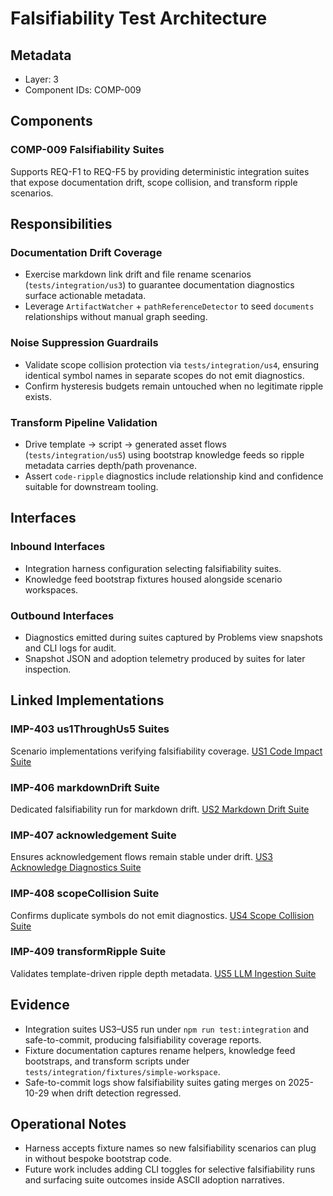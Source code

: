 # Falsifiability Test Architecture

## Metadata
- Layer: 3
- Component IDs: COMP-009

## Components

### COMP-009 Falsifiability Suites
Supports REQ-F1 to REQ-F5 by providing deterministic integration suites that expose documentation drift, scope collision, and transform ripple scenarios.

## Responsibilities

### Documentation Drift Coverage
- Exercise markdown link drift and file rename scenarios (`tests/integration/us3`) to guarantee documentation diagnostics surface actionable metadata.
- Leverage `ArtifactWatcher` + `pathReferenceDetector` to seed `documents` relationships without manual graph seeding.

### Noise Suppression Guardrails
- Validate scope collision protection via `tests/integration/us4`, ensuring identical symbol names in separate scopes do not emit diagnostics.
- Confirm hysteresis budgets remain untouched when no legitimate ripple exists.

### Transform Pipeline Validation
- Drive template → script → generated asset flows (`tests/integration/us5`) using bootstrap knowledge feeds so ripple metadata carries depth/path provenance.
- Assert `code-ripple` diagnostics include relationship kind and confidence suitable for downstream tooling.

## Interfaces

### Inbound Interfaces
- Integration harness configuration selecting falsifiability suites.
- Knowledge feed bootstrap fixtures housed alongside scenario workspaces.

### Outbound Interfaces
- Diagnostics emitted during suites captured by Problems view snapshots and CLI logs for audit.
- Snapshot JSON and adoption telemetry produced by suites for later inspection.

## Linked Implementations

### IMP-403 us1ThroughUs5 Suites
Scenario implementations verifying falsifiability coverage. [US1 Code Impact Suite](/.mdmd/layer-4/testing/integration/us1-codeImpactSuite.mdmd.md)

### IMP-406 markdownDrift Suite
Dedicated falsifiability run for markdown drift. [US2 Markdown Drift Suite](/.mdmd/layer-4/testing/integration/us2-markdownDriftSuite.mdmd.md)

### IMP-407 acknowledgement Suite
Ensures acknowledgement flows remain stable under drift. [US3 Acknowledge Diagnostics Suite](/.mdmd/layer-4/testing/integration/us3-acknowledgeDiagnosticsSuite.mdmd.md)

### IMP-408 scopeCollision Suite
Confirms duplicate symbols do not emit diagnostics. [US4 Scope Collision Suite](/.mdmd/layer-4/testing/integration/us4-symbolNeighborsSuite.mdmd.md)

### IMP-409 transformRipple Suite
Validates template-driven ripple depth metadata. [US5 LLM Ingestion Suite](/.mdmd/layer-4/testing/integration/us5-llmIngestionSuite.mdmd.md)

## Evidence
- Integration suites US3–US5 run under `npm run test:integration` and safe-to-commit, producing falsifiability coverage reports.
- Fixture documentation captures rename helpers, knowledge feed bootstraps, and transform scripts under `tests/integration/fixtures/simple-workspace`.
- Safe-to-commit logs show falsifiability suites gating merges on 2025-10-29 when drift detection regressed.

## Operational Notes
- Harness accepts fixture names so new falsifiability scenarios can plug in without bespoke bootstrap code.
- Future work includes adding CLI toggles for selective falsifiability runs and surfacing suite outcomes inside ASCII adoption narratives.
